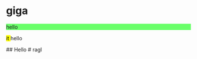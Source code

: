 # giga
<p style="background-color: rgb(105, 255, 105);">
      <higlight>hello</higlight>
    </p>
    <p><mark>it </mark>hello</p>
## Hello
# ragl
    
